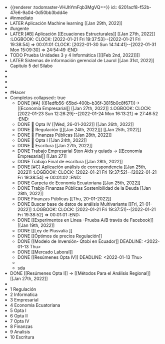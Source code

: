 - {{renderer :todomaster-VHJhYmFqb3MgVQ==}}
  id:: 6201acf8-f52b-47e6-9a04-0d50bb3bdd4e
- #inmediato
- LATER Aplicación Machine learning [[Jan 29th, 2022]]
- #urgente
- LATER [#B] Aplicación  [[Ecuaciones Estructurales]]  [[Jan 27th, 2022]]
  :LOGBOOK:
  CLOCK: [2022-01-21 Fri 19:37:53]--[2022-01-21 Fri 19:38:54] =>  00:01:01
  CLOCK: [2022-01-30 Sun 14:14:41]--[2022-01-31 Mon 15:09:30] =>  24:54:49
  :END:
- TODO Prueba Unidades 3 y 4 Informática [[[[Feb 2nd, 2022]]]]
- LATER Sistemas de información gerencial de Laurol [[Jan 31st, 2022]] Capitulo 5 del Silabo
-
-
-
-
- #Hacer
- Completos
  collapsed:: true
	- DONE  [#A] ((61edfb56-65bd-400b-b36f-3815b0c8f671))→ [[Economía Empresarial]] [[Jan 27th, 2022]]
	  :LOGBOOK:
	  CLOCK: [2022-01-23 Sun 12:26:29]--[2022-01-24 Mon 16:13:21] =>  27:46:52
	  :END:
	- DONE  🧪 Opta IV [[Wed, 26-01-2022]] [[Jan 26th, 2022]]
	- DONE 🧪 Regulación [[[[Jan 24th, 2022]]] [[Jan 25th, 2022]]
	- DONE 🧪 Finanzas Públicas [[Jan 28th, 2022]]
	- DONE 🧪 Opta I [[Jan 24th, 2022]]
	- DONE 🧪 Escritura [[Jan 27th, 2022]]
	- DONE Trabajo Empresarial Ston Aids y quiads → [[Economía Empresarial]] [[Jan 27]]
	- DONE Trabajo Final de escritura [[Jan 28th, 2022]]
	- DONE [#C] Aplicación análisis de correspondencia  [[Jan 25th, 2022]]
	  :LOGBOOK:
	  CLOCK: [2022-01-21 Fri 19:37:52]--[2022-01-21 Fri 19:38:54] =>  00:01:02
	  :END:
	- DONE Carpeta de Economía Ecuatoriana [[Jan 25th, 2022]]
	- DONE Trabjo Finanzas Públicas Sostenibilidad de la Deuda  [[Jan 28th, 2022]]
	- DONE  Finanzas Públicas [[Thu, 20-01-2022]]
	- DONE Buscar base de datos de análisis Multivariante [[Fri, 21-01-2022]]
	  :LOGBOOK:
	  CLOCK: [2022-01-21 Fri 19:37:51]--[2022-01-21 Fri 19:38:52] =>  00:01:01
	  :END:
	- DONE [[Experimentos  en Linea -Prueba A/B través de Facebook]] [[Jan 19th, 2022]]
	- DONE [[Ley de Plusvalía ]]
	- DONE [[Óptimos de precios Regulación]]
	- DONE [[Modelo de Inversión- Qtobi en Ecuador]]
	  DEADLINE: <2022-01-13 Thu>
	- DONE [[Mercado Laboral]]
	- DONE [[Resúmenes Opta IV]]
	  DEADLINE: <2022-01-13 Thu>
	-
	- sda
- DONE [[Resúmenes Opta I]] → [[Métodos Para el Análisis Regional]] [[Jan 27th, 2022]]
-
- 1 Regulación
- 2 Informatica
- 3 Empresarial
- 4 Economia Ecuatoriana
- 5 Opta I
- 6 Opta II
- 7 Opta IV
- 8 Finanzas
- 9 Analisis
- 10 Escritura